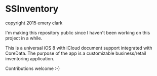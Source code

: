 # SSInventory
copyright 2015 emery clark

I'm making this repository public since I haven't been working on this project in a while. 

This is a universal iOS 8 with iCloud document support integrated with CoreData. The purpose of the app is a customizable business/retail inventoring application.

Contributions welcome :-)
